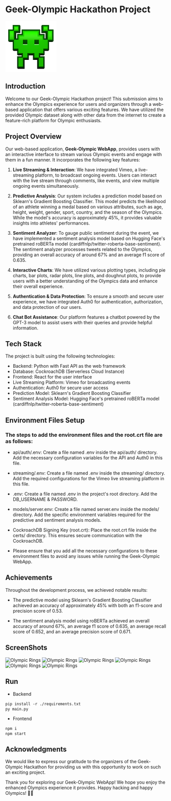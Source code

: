 # Geek-Olympic Hackathon Project

![Olympic Rings](./screenshots/logo.png)

## Introduction

Welcome to our Geek-Olympic Hackathon project! This submission aims to enhance the Olympics experience for users and organizers through a web-based application that offers various exciting features. We have utilized the provided Olympic dataset along with other data from the internet to create a feature-rich platform for Olympic enthusiasts.

## Project Overview

Our web-based application, **Geek-Olympic WebApp**, provides users with an interactive interface to stream various Olympic events and engage with them in a fun manner. It incorporates the following key features:

1. **Live Streaming & Interaction**: We have integrated Vimeo, a live-streaming platform, to broadcast ongoing events. Users can interact with the live stream through comments, like events, and view multiple ongoing events simultaneously.

2. **Predictive Analysis**: Our system includes a prediction model based on Sklearn's Gradient Boosting Classifier. This model predicts the likelihood of an athlete winning a medal based on various attributes, such as age, height, weight, gender, sport, country, and the season of the Olympics. While the model's accuracy is approximately 45%, it provides valuable insights into athletes' performances.

3. **Sentiment Analyzer**: To gauge public sentiment during the event, we have implemented a sentiment analysis model based on Hugging Face's pretrained roBERTa model (cardiffnlp/twitter-roberta-base-sentiment). The sentiment analyzer processes tweets related to the Olympics, providing an overall accuracy of around 67% and an average f1 score of 0.635.

4. **Interactive Charts**: We have utilized various plotting types, including pie charts, bar plots, radar plots, line plots, and doughnut plots, to provide users with a better understanding of the Olympics data and enhance their overall experience.

5. **Authentication & Data Protection**: To ensure a smooth and secure user experience, we have integrated Auth0 for authentication, authorization, and data protection of our users.

6. **Chat Bot Assistance**: Our platform features a chatbot powered by the GPT-3 model to assist users with their queries and provide helpful information.

## Tech Stack

The project is built using the following technologies:

- Backend: Python with Fast API as the web framework
- Database: CockroachDB (Serverless Cloud Instance)
- Frontend: React for the user interface
- Live Streaming Platform: Vimeo for broadcasting events
- Authentication: Auth0 for secure user access
- Prediction Model: Sklearn's Gradient Boosting Classifier
- Sentiment Analysis Model: Hugging Face's pretrained roBERTa model (cardiffnlp/twitter-roberta-base-sentiment)

## Environment Files Setup


### The steps to add the environment files and the root.crt file are as follows:

- api/auth/.env: Create a file named .env inside the api/auth/ directory. Add the necessary configuration variables for the API and Auth0 in this file.

- streaming/.env: Create a file named .env inside the streaming/ directory. Add the required configurations for the Vimeo live streaming platform in this file.

- .env: Create a file named .env in the project's root directory. Add the DB_USERNAME & PASSWORD.

- models/server.env: Create a file named server.env inside the models/ directory. Add the specific environment variables required for the predictive and sentiment analysis models.

- CockroachDB Signing Key (root.crt): Place the root.crt file inside the certs/ directory. This ensures secure communication with the CockroachDB.

- Please ensure that you add all the necessary configurations to these environment files to avoid any issues while running the Geek-Olympic WebApp.




## Achievements

Throughout the development process, we achieved notable results:

- The predictive model using Sklearn's Gradient Boosting Classifier achieved an accuracy of approximately 45% with both an f1-score and precision score of 0.53.

- The sentiment analysis model using roBERTa achieved an overall accuracy of around 67%, an average f1 score of 0.635, an average recall score of 0.652, and an average precision score of 0.671.


## ScreenShots

![Olympic Rings](./screenshots/img1.png)
![Olympic Rings](./screenshots/img2.png)
![Olympic Rings](./screenshots/img3.png)
![Olympic Rings](./screenshots/img4.png)
![Olympic Rings](./screenshots/img5.png)
![Olympic Rings](./screenshots/img6.png)

## Run
- Backend
```
pip install -r ./requirements.txt
py main.py
```
- Frontend
```
npm i
npm start
```


## Acknowledgments

We would like to express our gratitude to the organizers of the Geek-Olympic Hackathon for providing us with this opportunity to work on such an exciting project.


Thank you for exploring our Geek-Olympic WebApp! We hope you enjoy the enhanced Olympics experience it provides. Happy hacking and happy Olympics! 🏅🎉
